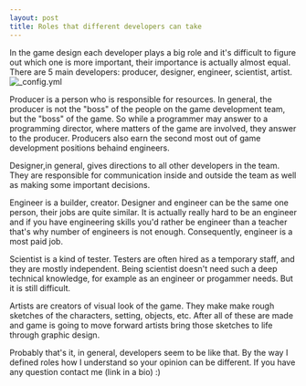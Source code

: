 ```yaml
---
layout: post
title: Roles that different developers can take
---
```


In the game design each developer plays a big role and it's difficult to figure out which one is more important, their importance is actually almost equal. There are 5 main developers: producer, designer, engineer, scientist, artist.
![_config.yml](http://stewart21.weebly.com/uploads/3/9/0/1/39017849/4329333_orig.jpg)

Producer is a person who is responsible for resources. In general, the producer is not the "boss" of the people on the game development team, but the "boss" of the game. So while a programmer may answer to a programming director, where matters of the game are involved, they answer to the producer. Producers also earn the second most out of game development positions behaind engineers.

Designer,in general, gives directions to all other developers in the team. They are responsible for communication inside and outside the team as well as making some important decisions.

Engineer is a builder, creator. Designer and engineer can be the same one person, their jobs are quite similar. It is actually really hard to be an engineer and if you have engineering skills you'd rather be engineer than a teacher that's why number of engineers is not enough. Consequently, engineer is a most paid job.

Scientist is a kind of tester. Testers are often hired as a temporary staff, and they are mostly independent. Being scientist doesn't need such a deep technical knowledge, for example as an engineer or progammer needs. But it is still difficult.

Artists are creators of visual look of the game. They make make rough sketches of the characters, setting, objects, etc. After all of these are made and game is going to move forward artists bring those sketches to life through graphic design.

Probably that's it, in general, developers seem to be like that. By the way I defined roles how I understand so your opinion can be different. If you have any question contact me (link in a bio) :)


